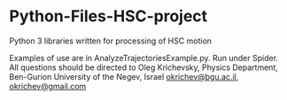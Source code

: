 # Python-Files-HSC-project

Python 3 libraries written for processing of HSC motion

Examples of use are in AnalyzeTrajectoriesExample.py. Run under Spider.
All questions should be directed to Oleg Krichevsky, Physics Department, Ben-Gurion University of the Negev, Israel
okrichev@bgu.ac.il, okrichev@gmail.com

